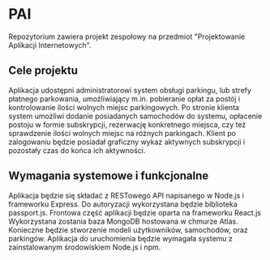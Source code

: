 # PAI

Repozytorium zawiera projekt zespołowy na przedmiot "Projektowanie Aplikacji Internetowych".

## Cele projektu

Aplikacja udostępni administratorowi system obsługi parkingu, lub strefy płatnego parkowania, umożliwiający m.in. pobieranie opłat za postój i kontrolowanie ilości wolnych miejsc parkingowych.
Po stronie klienta system umożliwi dodanie posiadanych samochodów do systemu, opłacenie postoju w formie subskrypcji, rezerwację konkretnego miejsca, czy też sprawdzenie ilości wolnych miejsc na różnych parkingach.
Klient po zalogowaniu będzie posiadał graficzny wykaz aktywnych subskrypcji i pozostały czas do końca ich aktywności.

## Wymagania systemowe i funkcjonalne

Aplikacja będzie się składać z RESTowego API napisanego w Node.js i frameworku Express. Do autoryzacji wykorzystana będzie biblioteka passport.js.
Frontowa część aplikacji będzie oparta na frameworku React.js
Wykorzystana zostania baza MongoDB hostowana w chmurze Atlas. Konieczne będzie stworzenie modeli użytkowników, samochodów, oraz parkingów.
Aplikacja do uruchomienia będzie wymagała systemu z zainstalowanym środowiskiem Node.js i npm.
